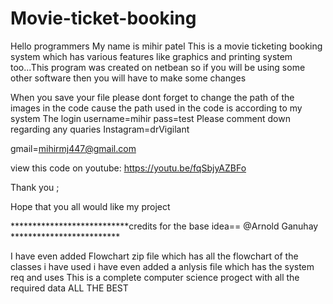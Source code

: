# Movie-ticket-booking
Hello programmers My name is mihir patel 
This is a movie ticketing booking system which has various features like graphics and printing system too...This program was created on netbean so if you will be using some other software then you will have to make some changes 

When you save your file please dont forget to change the path of the images in the code cause the path used in the code is according to my system
The login username=mihir
pass=test
Please comment down regarding any quaries
Instagram=drVigilant

gmail=mihirmj447@gmail.com

view this code on youtube: https://youtu.be/fqSbjyAZBFo

Thank you ;

Hope that you all would like my project

***************************credits for the base idea== @Arnold Ganuhay *************************

I have even added Flowchart zip file which has all the flowchart of the classes i have used
i have even added a anlysis file which has the system req and uses
This is a complete computer science progect with all the required data 
ALL THE BEST
